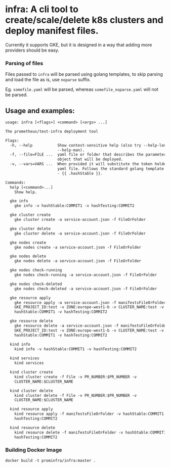 # infra: A cli tool to create/scale/delete k8s clusters and deploy manifest files.

Currently it supports GKE, but it is designed in a way that adding more providers should be easy.

### Parsing of files

Files passed to `infra` will be parsed using golang templates, to skip parsing and load the file as is, use `noparse` suffix.

Eg. `somefile.yaml` will be parsed, whereas `somefile_noparse.yaml` will not be parsed.

## Usage and examples:

[embedmd]:# (infra-flags.txt)
```txt
usage: infra [<flags>] <command> [<args> ...]

The prometheus/test-infra deployment tool

Flags:
  -h, --help           Show context-sensitive help (also try --help-long and
                       --help-man).
  -f, --file=FILE ...  yaml file or folder that describes the parameters for the
                       object that will be deployed.
  -v, --vars=VARS ...  When provided it will substitute the token holders in the
                       yaml file. Follows the standard golang template formating
                       - {{ .hashStable }}.

Commands:
  help [<command>...]
    Show help.

  gke info
    gke info -v hashStable:COMMIT1 -v hashTesting:COMMIT2

  gke cluster create
    gke cluster create -a service-account.json -f FileOrFolder

  gke cluster delete
    gke cluster delete -a service-account.json -f FileOrFolder

  gke nodes create
    gke nodes create -a service-account.json -f FileOrFolder

  gke nodes delete
    gke nodes delete -a service-account.json -f FileOrFolder

  gke nodes check-running
    gke nodes check-running -a service-account.json -f FileOrFolder

  gke nodes check-deleted
    gke nodes check-deleted -a service-account.json -f FileOrFolder

  gke resource apply
    gke resource apply -a service-account.json -f manifestsFileOrFolder -v
    GKE_PROJECT_ID:test -v ZONE:europe-west1-b -v CLUSTER_NAME:test -v
    hashStable:COMMIT1 -v hashTesting:COMMIT2

  gke resource delete
    gke resource delete -a service-account.json -f manifestsFileOrFolder -v
    GKE_PROJECT_ID:test -v ZONE:europe-west1-b -v CLUSTER_NAME:test -v
    hashStable:COMMIT1 -v hashTesting:COMMIT2

  kind info
    kind info -v hashStable:COMMIT1 -v hashTesting:COMMIT2
  
  kind services
    kind services

  kind cluster create
    kind cluster create -f File -v PR_NUMBER:$PR_NUMBER -v
    CLUSTER_NAME:$CLUSTER_NAME

  kind cluster delete
    kind cluster delete -f File -v PR_NUMBER:$PR_NUMBER -v
    CLUSTER_NAME:$CLUSTER_NAME

  kind resource apply
    kind resource apply -f manifestsFileOrFolder -v hashStable:COMMIT1 -v
    hashTesting:COMMIT2

  kind resource delete
    kind resource delete -f manifestsFileOrFolder -v hashStable:COMMIT1 -v
    hashTesting:COMMIT2


```

### Building Docker Image

```
docker build -t prominfra/infra:master .
```
